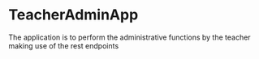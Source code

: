 # TeacherAdminApp
The application is to perform the administrative functions by the teacher making use of the rest endpoints
